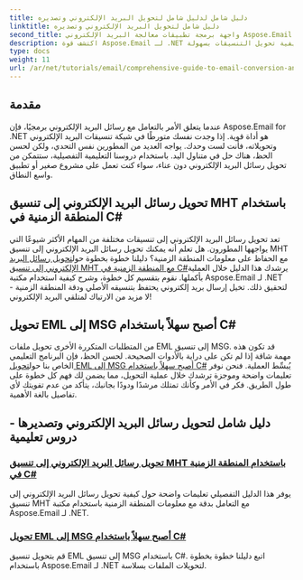 ```yaml
---
title: دليل شامل لدليل شامل لتحويل البريد الإلكتروني وتصديره
linktitle: دليل شامل لتحويل البريد الإلكتروني وتصديره
second_title: واجهة برمجة تطبيقات معالجة البريد الإلكتروني Aspose.Email .NET
description: اكتشف قوة Aspose.Email لـ .NET من خلال دروسنا التعليمية الشاملة حول الدليل الشامل لتحويل البريد الإلكتروني وتصديره. تعلم كيفية تحويل التنسيقات بسهولة.
type: docs
weight: 11
url: /ar/net/tutorials/email/comprehensive-guide-to-email-conversion-and-export/
---
```

## مقدمة

عندما يتعلق الأمر بالتعامل مع رسائل البريد الإلكتروني برمجيًا، فإن Aspose.Email for .NET هو أداة قوية. إذا وجدت نفسك متورطًا في شبكة تنسيقات البريد الإلكتروني وتحويلاته، فأنت لست وحدك. يواجه العديد من المطورين نفس التحدي، ولكن لحسن الحظ، هناك حل في متناول اليد. باستخدام دروسنا التعليمية التفصيلية، ستتمكن من تحويل رسائل البريد الإلكتروني دون عناء، سواء كنت تعمل على مشروع صغير أو تطبيق واسع النطاق.

## تحويل رسائل البريد الإلكتروني إلى تنسيق MHT باستخدام المنطقة الزمنية في C#

 تعد تحويل رسائل البريد الإلكتروني إلى تنسيقات مختلفة من المهام الأكثر شيوعًا التي يواجهها المطورون. هل تعلم أنه يمكنك تحويل رسائل البريد الإلكتروني إلى تنسيق MHT مع الحفاظ على معلومات المنطقة الزمنية؟ دليلنا خطوة بخطوة حول[تحويل رسائل البريد الإلكتروني إلى تنسيق MHT مع المنطقة الزمنية في C#](./convert-emails-to-mht-format-with-timezone-in-csharp/)يرشدك هذا الدليل خلال العملية بأكملها. نقوم بتقسيم كل خطوة، وشرح كيفية استخدام مكتبة Aspose.Email لـ .NET لتحقيق ذلك. تخيل إرسال بريد إلكتروني يحتفظ بتنسيقه الأصلي ودقة المنطقة الزمنية - لا مزيد من الارتباك لمتلقي البريد الإلكتروني!

## تحويل EML إلى MSG أصبح سهلاً باستخدام C#

 من المتطلبات المتكررة الأخرى تحويل ملفات EML إلى تنسيق MSG. قد تكون هذه مهمة شاقة إذا لم تكن على دراية بالأدوات الصحيحة. لحسن الحظ، فإن البرنامج التعليمي الخاص بنا حول[تحويل EML إلى MSG أصبح سهلاً باستخدام C#](./eml-to-msg-convert-made-easy-using-csharp/) يُبسِّط العملية. فنحن نوفر تعليمات واضحة وموجزة ترشدك خلال عملية التحويل، مما يضمن لك فهم كل خطوة على طول الطريق. فكر في الأمر وكأنك تمتلك مرشدًا ودودًا بجانبك، يتأكد من عدم تفويتك لأي تفاصيل بالغة الأهمية. 

## دليل شامل لتحويل رسائل البريد الإلكتروني وتصديرها - دروس تعليمية
### [تحويل رسائل البريد الإلكتروني إلى تنسيق MHT باستخدام المنطقة الزمنية في C#](./convert-emails-to-mht-format-with-timezone-in-csharp/)
يوفر هذا الدليل التفصيلي تعليمات واضحة حول كيفية تحويل رسائل البريد الإلكتروني إلى تنسيق MHT مع التعامل بدقة مع معلومات المنطقة الزمنية باستخدام مكتبة Aspose.Email لـ .NET.
### [تحويل EML إلى MSG أصبح سهلاً باستخدام C#](./eml-to-msg-convert-made-easy-using-csharp/)
قم بتحويل تنسيق EML إلى تنسيق MSG باستخدام C#. اتبع دليلنا خطوة بخطوة باستخدام Aspose.Email لـ .NET لتحويلات الملفات بسلاسة.